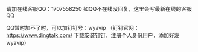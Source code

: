 请加在线客服QQ：1707558250    如QQ不在线没回复，这里会写最新在线的客服QQ

QQ暂时加不了时，可以加钉钉号：wyavip （钉钉官网：https://www.dingtalk.com/ 下载安装钉钉，注册个人身份用户，添加好友wyavip）
